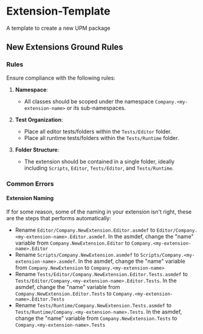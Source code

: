 # Extension-Template
A template to create a new UPM package


## New Extensions Ground Rules



### Rules

Ensure compliance with the following rules:

1. **Namespace**:
   - All classes should be scoped under the namespace `Company.<my-extension-name>` or its sub-namespaces.

2. **Test Organization**:
   - Place all editor tests/folders within the `Tests/Editor` folder.
   - Place all runtime tests/folders within the `Tests/Runtime` folder.

3. **Folder Structure**:
   - The extension should be contained in a single folder, ideally including `Scripts`, `Editor`, `Tests/Editor`, and `Tests/Runtime`.


### Common Errors

#### Extension Naming
If for some reason, some of the naming in your extension isn't right, these are the steps that performs automatically:
   - Rename `Editor/Company.NewExtension.Editor.asmdef` to `Editor/Company.<my-extension-name>.Editor.asmdef`.
     In the asmdef, change the "name" variable from `Company.NewExtension.Editor` to `Company.<my-extension-name>.Editor`
   - Rename `Scripts/Company.NewExtension.asmdef` to `Scripts/Company.<my-extension-name>.asmdef`.
     In the asmdef, change the "name" variable from `Company.NewExtension` to `Company.<my-extension-name>`
   - Rename `Tests/Editor/Company.NewExtension.Editor.Tests.asmdef` to `Tests/Editor/Company.<my-extension-name>.Editor.Tests`.
     In the asmdef, change the "name" variable from `Company.NewExtension.Editor.Tests` to `Company.<my-extension-name>.Editor.Tests`
   - Rename `Tests/Runtime/Company.NewExtension.Tests.asmdef` to `Tests/Runtime/Company.<my-extension-name>.Tests`.
     In the asmdef, change the "name" variable from `Company.NewExtension.Tests` to `Company.<my-extension-name>.Tests`
